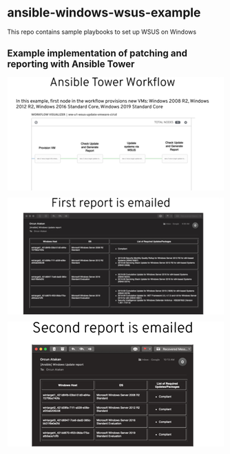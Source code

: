 # ansible-windows-wsus-example
This repo contains sample playbooks to set up WSUS on Windows

## Example implementation of patching and reporting with Ansible Tower

![Image 1](docs/images/step-1.png)

![Image 1](docs/images/step-2.png)

![Image 1](docs/images/step-3.png)

